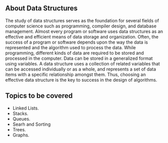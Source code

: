 ## About Data Structures

The study of data structures serves as the foundation for several fields of computer science such
as programming, compiler design, and database management. Almost every program or software
uses data structures as an effective and efficient means of data storage and organization. Often, the
success of a program or software depends upon the way the data is represented and the algorithm used
to process the data. While programming, different kinds of data are required to be stored and processed
in the computer. Data can be stored in a generalized format using variables. A data structure uses a
collection of related variables that can be accessed individually or as a whole, and represents a set of
data items with a specific relationship amongst them. Thus, choosing an effective data structure is the
key to success in the design of algorithms.


## Topics to be covered
- Linked Lists.
- Stacks.
- Queues.
- Searh and Sorting
- Trees.
- Graphs.
